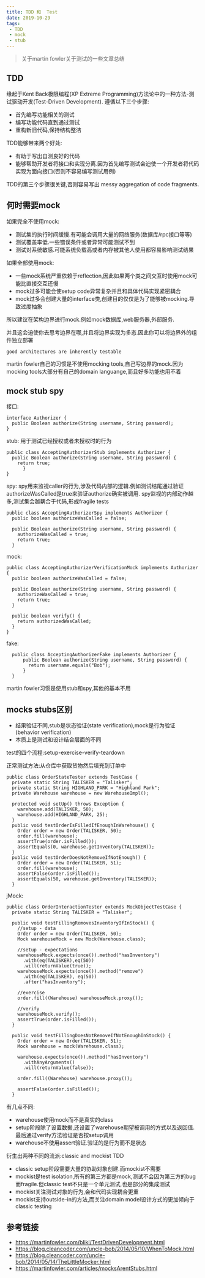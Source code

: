 ```yaml
---
title: TDD 和  Test
date: 2019-10-29
tags:
 - TDD
 - mock
 - stub
---
```


> 关于martin fowler关于测试的一些文章总结

## TDD

缘起于Kent Back极限编程(XP Extreme Programming)方法论中的一种方法-测试驱动开发(Test-Driven Development).
遵循以下三个步骤:
* 首先编写功能相关的测试
* 编写功能代码直到通过测试
* 重构新旧代码,保持结构整洁

TDD能够带来两个好处:
* 有助于写出自测良好的代码
* 能够帮助开发者将接口和实现分离.因为首先编写测试会迫使一个开发者将代码实现为面向接口(否则不容易编写测试用例)

TDD的第三个步骤很关键,否则容易写出 messy aggregation of code fragments.

## 何时需要mock

如果完全不使用mock:
* 测试集的执行时间缓慢.有可能会调用大量的网络服务(数据库/rpc接口等等)
* 测试覆盖率低.一些错误条件或者异常可能测试不到
* 测试对系统敏感.可能系统负载高或者内存被其他人使用都容易影响测试结果

如果全部使用mock:
* 一些mock系统严重依赖于reflection,因此如果两个类之间交互时使用mock可能比直接交互还慢
* mock过多可能会使setup code异常复杂并且和具体代码实现紧密耦合
* mock过多会创建大量的interface类,创建目的仅仅是为了能够被mocking.导致过度抽象

所以建议在架构边界进行mock.例如mock数据库,web服务器,外部服务.

并且这会迫使你去思考边界在哪,并且将边界实现为多态.因此你可以将边界外的组件独立部署

```
good architectures are inherently testable
```

martin fowler自己的习惯是不使用mocking tools,自己写边界的mock.因为mocking tools大部分有自己的domain languange,而且好多功能也用不着

## mock stub spy

接口:
```
interface Authorizer {
  public Boolean authorize(String username, String password);
}

```

stub:
用于测试已经授权或者未授权时的行为
```
public class AcceptingAuthorizerStub implements Authorizer {
  public Boolean authorize(String username, String password) {
	return true;
  	  }
}
```

spy:
spy用来监视caller的行为,涉及代码内部的逻辑.例如测试结尾通过验证authorizeWasCalled是true来验证authorize确实被调用.
spy监视的内部动作越多,测试集会越耦合于代码,形成fragile tests
```
public class AcceptingAuthorizerSpy implements Authorizer {
  public boolean authorizeWasCalled = false;

  public Boolean authorize(String username, String password) {
	authorizeWasCalled = true;
	return true;
  }
```

mock:
```
public class AcceptingAuthorizerVerificationMock implements Authorizer {
  public boolean authorizeWasCalled = false;

  public Boolean authorize(String username, String password) {
	authorizeWasCalled = true;
	return true;
  }

  public boolean verify() {
	return authorizedWasCalled;
  }
}
```

fake:
```
  public class AcceptingAuthorizerFake implements Authorizer {
	  public Boolean authorize(String username, String password) {
		return username.equals("Bob");
	  }
  }

```
martin fowler习惯是使用stub和spy,其他的基本不用


## mocks stubs区别

* 结果验证不同,stub是状态验证(state verification),mock是行为验证(behavior verification)
* 本质上是测试和设计结合层面的不同

test的四个流程:setup-exercise-verify-teardown

正常测试方法:从仓库中获取货物然后填充到订单中
```
public class OrderStateTester extends TestCase {
  private static String TALISKER = "Talisker";
  private static String HIGHLAND_PARK = "Highland Park";
  private Warehouse warehouse = new WarehouseImpl();

  protected void setUp() throws Exception {
    warehouse.add(TALISKER, 50);
    warehouse.add(HIGHLAND_PARK, 25);
  }
  public void testOrderIsFilledIfEnoughInWarehouse() {
    Order order = new Order(TALISKER, 50);
    order.fill(warehouse);
    assertTrue(order.isFilled());
    assertEquals(0, warehouse.getInventory(TALISKER));
  }
  public void testOrderDoesNotRemoveIfNotEnough() {
    Order order = new Order(TALISKER, 51);
    order.fill(warehouse);
    assertFalse(order.isFilled());
    assertEquals(50, warehouse.getInventory(TALISKER));
  }

```

jMock:
```
public class OrderInteractionTester extends MockObjectTestCase {
  private static String TALISKER = "Talisker";

  public void testFillingRemovesInventoryIfInStock() {
    //setup - data
    Order order = new Order(TALISKER, 50);
    Mock warehouseMock = new Mock(Warehouse.class);
    
    //setup - expectations
    warehouseMock.expects(once()).method("hasInventory")
      .with(eq(TALISKER),eq(50))
      .will(returnValue(true));
    warehouseMock.expects(once()).method("remove")
      .with(eq(TALISKER), eq(50))
      .after("hasInventory");

    //exercise
    order.fill((Warehouse) warehouseMock.proxy());
    
    //verify
    warehouseMock.verify();
    assertTrue(order.isFilled());
  }

  public void testFillingDoesNotRemoveIfNotEnoughInStock() {
    Order order = new Order(TALISKER, 51);    
    Mock warehouse = mock(Warehouse.class);
      
    warehouse.expects(once()).method("hasInventory")
      .withAnyArguments()
      .will(returnValue(false));

    order.fill((Warehouse) warehouse.proxy());

    assertFalse(order.isFilled());
  }
```
有几点不同:
* warehouse使用mock而不是真实的class
* setup阶段除了设置数据,还设置了warehouse期望被调用的方式以及返回值.最后通过verify方法验证是否按setup调用
* warehouse不使用assert验证.验证的是行为而不是状态

衍生出两种不同的流派:classic and mockist TDD

* classic setup阶段需要大量的协助对象创建.而mockist不需要
* mockist是test isolation,所有的第三方都是mock,测试不会因为第三方的bug而fragile.但classic test不只是一个单元测试,也是部分的集成测试
* mockist关注测试对象的行为,会和代码实现耦合更重
* mockist支持outside-in的方法,而关注domain model设计方式的更加倾向于classic testing


## 参考链接

* https://martinfowler.com/bliki/TestDrivenDevelopment.html
* https://blog.cleancoder.com/uncle-bob/2014/05/10/WhenToMock.html
* https://blog.cleancoder.com/uncle-bob/2014/05/14/TheLittleMocker.html
* https://martinfowler.com/articles/mocksArentStubs.html